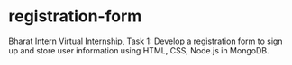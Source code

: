 # registration-form
Bharat Intern Virtual Internship, Task 1: Develop a registration form to sign up and store user information using HTML, CSS, Node.js in MongoDB.
